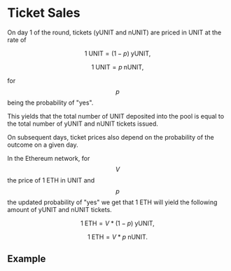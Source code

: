 # Ticket Sales

On day 1 of the round, tickets (yUNIT and nUNIT) are priced in UNIT at the rate of&#x20;

$$
1 \;\textrm{UNIT}= (1-p) \;\textrm{yUNIT},
$$

$$
1 \;\textrm{UNIT}= p\;\textrm{nUNIT},
$$

for $$p$$ being the probability of "yes".

This yields that the total number of UNIT deposited into the pool is equal to the total number of yUNIT and nUNIT tickets issued.

On subsequent days, ticket prices also depend on the probability of the outcome on a given day.&#x20;

In the Ethereum network, for $$V$$ the price of 1 ETH in UNIT and $$p$$ the updated probability of "yes" we get that 1 ETH will yield the following amount of yUNIT and nUNIT tickets.

$$
1 \;\textrm{ETH}= V * (1-p) \;\textrm{yUNIT},
$$

$$
1 \;\textrm{ETH}= V * p \;\textrm{nUNIT}.
$$

## Example
